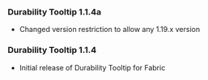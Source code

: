 ### Durability Tooltip 1.1.4a
- Changed version restriction to allow any 1.19.x version

### Durability Tooltip 1.1.4
- Initial release of Durability Tooltip for Fabric
